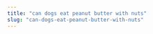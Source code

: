 ```yaml
---
title: "can dogs eat peanut butter with nuts"
slug: "can-dogs-eat-peanut-butter-with-nuts"
---
```


